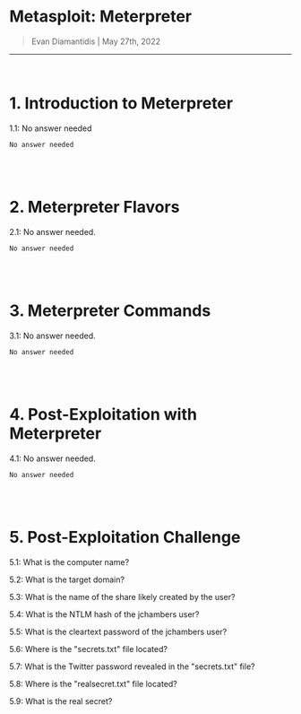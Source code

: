 # Metasploit: Meterpreter 

> Evan Diamantidis | May 27th, 2022

--------------------------

<br />

# 1. Introduction to Meterpreter

1.1: No answer needed
```
No answer needed
```

<br />
<br />

# 2. Meterpreter Flavors
	
2.1: No answer needed.

```
No answer needed
```
<br />
<br />

# 3. Meterpreter Commands

3.1: No answer needed.
```
No answer needed
```

<br />
<br />

# 4. Post-Exploitation with Meterpreter

4.1: No answer needed.
```
No answer needed
```

<br />
<br />

# 5. Post-Exploitation Challenge


5.1: What is the computer name?



5.2: What is the target domain?



5.3: What is the name of the share likely created by the user? 



5.4: What is the NTLM hash of the jchambers user?



5.5: What is the cleartext password of the jchambers user?



5.6: Where is the "secrets.txt"  file located?



5.7: What is the Twitter password revealed in the "secrets.txt" file?



5.8: Where is the "realsecret.txt" file located? 


5.9: What is the real secret? 


